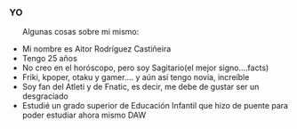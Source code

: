 <!DOCTYPE html>
<html lang="en">
<head>
    <meta charset="UTF-8">
    <meta http-equiv="X-UA-Compatible" content="IE=edge">
    <meta name="viewport" content="width=device-width, initial-scale=1.0">
    <title>Prueba</title>
</head>
<body>
    <h3>YO</h3>
    <ul><p>Algunas cosas sobre mi mismo:</p>
      <li>Mi nombre es Aitor Rodríguez Castiñeira</li>
      <li>Tengo 25 años</li>
      <li>No creo en el horóscopo, pero soy Sagitario(el mejor signo....facts)</li>
      <li>Friki, kpoper, otaku y gamer.... y aún así tengo novia, increíble</li>
      <li>Soy fan del Atleti y de Fnatic, es decir, me debe de gustar ser un desgraciado</li>
      <li>Estudié un grado superior de Educación Infantil que hizo de puente para poder estudiar ahora mismo DAW</li>
    </ul>
    
</body>
</html>
